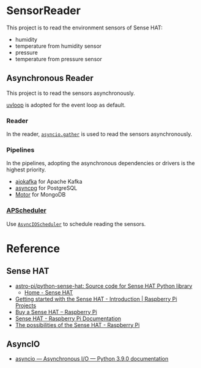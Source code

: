 # SensorReader

This project is to read the environment sensors of Sense HAT:

* humidity
* temperature from humidity sensor
* pressure
* temperature from pressure sensor

## Asynchronous Reader

This project is to read the sensors asynchronously.

[uvloop](https://github.com/MagicStack/uvloop) is adopted for the event loop as
default.

### Reader

In the reader,
[`asyncio.gather`](https://docs.python.org/3/library/asyncio-task.html#asyncio.gather)
is used to read the sensors asynchronously.

### Pipelines

In the pipelines, adopting the asynchronous dependencies or drivers is the
highest priority.

* [aiokafka](https://github.com/aio-libs/aiokafka) for Apache Kafka
* [asyncpg](https://github.com/MagicStack/asyncpg) for PostgreSQL
* [Motor](https://github.com/mongodb/motor) for MongoDB

### [APScheduler](https://github.com/agronholm/apscheduler)

Use
[`AsyncIOScheduler`](https://apscheduler.readthedocs.io/en/stable/modules/schedulers/asyncio.html#apscheduler.schedulers.asyncio.AsyncIOScheduler)
to schedule reading the sensors.

# Reference

## Sense HAT

* [astro-pi/python-sense-hat: Source code for Sense HAT Python library](https://github.com/astro-pi/python-sense-hat)
    * [Home - Sense HAT](https://pythonhosted.org/sense-hat/)
* [Getting started with the Sense HAT - Introduction | Raspberry Pi Projects](https://projects.raspberrypi.org/en/projects/getting-started-with-the-sense-hat)
* [Buy a Sense HAT – Raspberry Pi](https://www.raspberrypi.org/products/sense-hat/)
* [Sense HAT - Raspberry Pi Documentation](https://www.raspberrypi.org/documentation/hardware/sense-hat/)
* [The possibilities of the Sense HAT - Raspberry Pi](https://www.raspberrypi.org/blog/sense-hat-projects/)

## AsyncIO

* [asyncio — Asynchronous I/O — Python 3.9.0 documentation](https://docs.python.org/3/library/asyncio.html)
